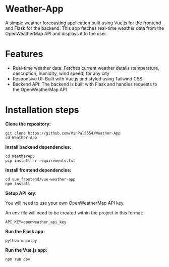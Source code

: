 # Weather-App

A simple weather forecasting application built using Vue.js for the frontend and Flask for the backend. This app fetches real-time weather data from the OpenWeatherMap API and displays it to the user.

# Features
- Real-time weather data: Fetches current weather details (temperature, description, humidity, wind speed) for any city
- Responsive UI: Built with Vue.js and styled using Tailwind CSS
- Backend API: The backend is built with Flask and handles requests to the OpenWeatherMap API

# Installation steps
**Clone the repository:**
```
git clone https://github.com/VinPal5554/Weather-App
cd Weather-App
```
**Install backend dependencies:**
```
cd WeatherApp
pip install -r requirements.txt
```
**Install frontend dependencies:**
```
cd vue_frontend/vue-weather-app
npm install
```
**Setup API key:**

You will need to use your own OpenWeatherMap API key. 

An env file will need to be created within the project in this format:
```
API_KEY=openweather_api_key
```
**Run the Flask app:**
```
python main.py
```
**Run the Vue.js app:**
```
npm run dev
```
